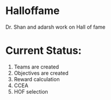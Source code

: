 # Halloffame
Dr. Shan and adarsh work on Hall of fame

# Current Status:
1. Teams are created 
2. Objectives are created
3. Reward calculation 
4. CCEA
5. HOF selection
